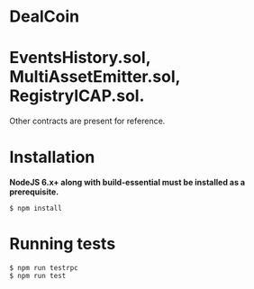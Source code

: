 # DealCoin
EventsHistory.sol, MultiAssetEmitter.sol, RegistryICAP.sol.
=========

Other contracts are present for reference.

# Installation

**NodeJS 6.x+ along with build-essential must be installed as a prerequisite.**
```
$ npm install
```

# Running tests

```
$ npm run testrpc
$ npm run test
```
